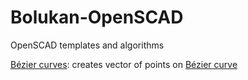 # Bolukan-OpenSCAD
OpenSCAD templates and algorithms

[Bézier curves](/Bezier-curve/): creates vector of points on [Bézier curve](https://en.wikipedia.org/wiki/B%C3%A9zier_curve)

